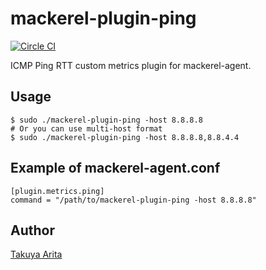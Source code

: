 mackerel-plugin-ping
=====================

[![Circle CI](https://circleci.com/gh/ariarijp/mackerel-plugin-ping.svg?style=svg)](https://circleci.com/gh/ariarijp/mackerel-plugin-ping)

ICMP Ping RTT custom metrics plugin for mackerel-agent.

## Usage

```shell
$ sudo ./mackerel-plugin-ping -host 8.8.8.8
# Or you can use multi-host format
$ sudo ./mackerel-plugin-ping -host 8.8.8.8,8.8.4.4
```

## Example of mackerel-agent.conf

```
[plugin.metrics.ping]
command = "/path/to/mackerel-plugin-ping -host 8.8.8.8"
```

## Author

[Takuya Arita](https://github.com/ariarijp)
